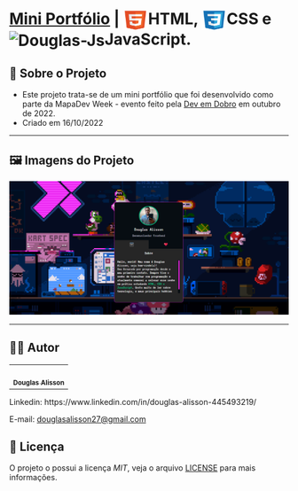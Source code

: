 # [Mini Portfólio](https://devdouglasa.github.io/mini-portifolio/) | <img align="center" alt="Douglas-HTML" height="35" width="45" src="https://raw.githubusercontent.com/devicons/devicon/master/icons/html5/html5-original.svg">HTML, <img align="center" alt="Douglas-CSS" height="35" width="45" src="https://raw.githubusercontent.com/devicons/devicon/master/icons/css3/css3-original.svg">CSS e <img align="center" alt="Douglas-Js" height="35" width="45" src="https://cdn.jsdelivr.net/gh/devicons/devicon/icons/javascript/javascript-original.svg">JavaScript.

## :page_facing_up: Sobre o Projeto
- Este projeto trata-se de um mini portfólio que foi desenvolvido como parte da MapaDev Week - evento feito pela [Dev em Dobro](https://github.com/devemdobro) em outubro de 2022.
- Criado em 16/10/2022
---
## :framed_picture: Imagens do Projeto

![imagem-projeto-final](mini-portifolio.png)

---
## :man_technologist:  Autor

<table class="author">
  <tr>
    <td align="center">
      <a href="https://github.com/devdouglasa">
        <br/>
        <sub>
          <b>Douglas Alisson</b>
        </sub>
      </a>
    </td>
  </tr>
</table>   
   Linkedin:
   https://www.linkedin.com/in/douglas-alisson-445493219/
   
   E-mail: douglasalisson27@gmail.com
   
  ## 📝 Licença
  
   O projeto o possui a licença _MIT_, veja o arquivo [LICENSE](LICENSE) para mais informações.
